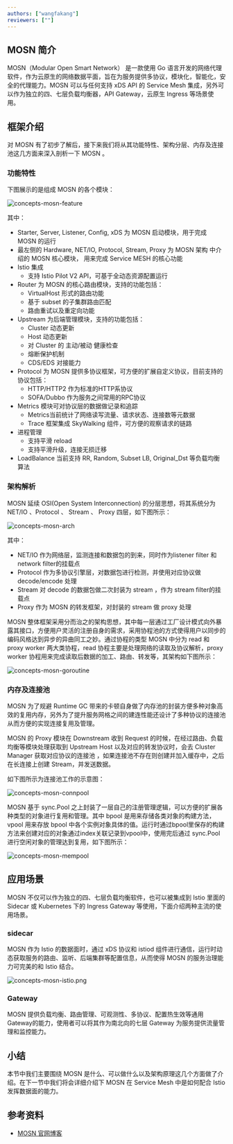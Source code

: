```yaml
---
authors: ["wangfakang"]
reviewers: [""]
---
```


## MOSN 简介

MOSN（Modular Open Smart Network） 是一款使用 Go 语言开发的网络代理软件，作为云原生的网络数据平面，旨在为服务提供多协议，模块化，智能化，安全的代理能力。MOSN 可以与任何支持 xDS API 的 Service Mesh 集成，另外可以作为独立的四、七层负载均衡器，API Gateway，云原生 Ingress 等场景使用。

## 框架介绍

对 MOSN 有了初步了解后，接下来我们将从其功能特性、架构分层、内存及连接池这几方面来深入剖析一下 MOSN 。

### 功能特性

下图展示的是组成 MOSN 的各个模块：

![concepts-mosn-feature](../images/concepts-mosn-feature.png)

其中：

* Starter, Server, Listener, Config, xDS 为 MOSN 启动模块，用于完成 MOSN 的运行
* 最左侧的 Hardware, NET/IO, Protocol, Stream, Proxy 为 MOSN 架构 中介绍的 MOSN 核心模块，
用来完成 Service MESH 的核心功能
* Istio 集成
  * 支持 Istio Pilot V2 API，可基于全动态资源配置运行
* Router 为 MOSN 的核心路由模块，支持的功能包括：
  * VirtualHost 形式的路由功能
  * 基于 subset 的子集群路由匹配
  * 路由重试以及重定向功能
* Upstream 为后端管理模块，支持的功能包括：
  * Cluster 动态更新
  * Host 动态更新
  * 对 Cluster 的 主动/被动 健康检查
  * 熔断保护机制
  * CDS/EDS 对接能力
* Protocol 为 MOSN 提供多协议框架，可方便的扩展自定义协议，目前支持的协议包括：
  * HTTP/HTTP2 作为标准的HTTP系协议
  * SOFA/Dubbo 作为服务之间常用的RPC协议
* Metrics 模块可对协议层的数据做记录和追踪
  * Metrics当前统计了网络读写流量、请求状态、连接数等元数据
  * Trace 框架集成 SkyWalking 组件，可方便的观察请求的链路 
* 进程管理
  * 支持平滑 reload
  * 支持平滑升级，连接无损迁移
* LoadBalance 当前支持 RR, Random, Subset LB, Original_Dst 等负载均衡算法

### 架构解析

MOSN 延续 OSI(Open System Interconnection) 的分层思想，将其系统分为 NET/IO 、Protocol 、 Stream 、 Proxy 四层，如下图所示：

![concepts-mosn-arch](../images/concepts-mosn-arch.png)

其中：

* NET/IO 作为网络层，监测连接和数据包的到来，同时作为listener filter 和 network filter的挂载点
* Protocol 作为多协议引擎层，对数据包进行检测，并使用对应协议做 decode/encode 处理
* Stream 对 decode 的数据包做二次封装为 stream ，作为 stream filter的挂载点
* Proxy 作为 MOSN 的转发框架，对封装的 stream 做 proxy 处理

MOSN 整体框架采用分而治之的架构思想，其中每一层通过工厂设计模式向外暴露其接口，方便用户灵活的注册自身的需求，采用协程池的方式使得用户以同步的编码风格达到异步的异曲同工之妙。通过协程的类型 MOSN 中分为 read 和 proxy worker 两大类协程，read 协程主要是处理网络的读取及协议解析，proxy worker 协程用来完成读取后数据的加工、路由、转发等，其架构如下图所示：

![concepts-mosn-goroutine](../images/concepts-mosn-goroutine.png)

### 内存及连接池

MOSN 为了规避 Runtime GC 带来的卡顿自身做了内存池的封装方便多种对象高效的复用内存，另外为了提升服务网格之间的建连性能还设计了多种协议的连接池从而方便的实现连接复用及管理。

MOSN 的 Proxy 模块在 Downstream 收到 Request 的时候，在经过路由、负载均衡等模块处理获取到 Upstream Host 以及对应的转发协议时，会去 Cluster Manager 获取对应协议的连接池 ，如果连接池不存在则创建并加入缓存中，之后在长连接上创建 Stream，并发送数据。

如下图所示为连接池工作的示意图：

![concepts-mosn-connpool](../images/concepts-mosn-connpool.png)

MOSN 基于 sync.Pool 之上封装了一层自己的注册管理逻辑，可以方便的扩展各种类型的对象进行复用和管理。其中 bpool 是用来存储各类对象的构建方法，vpool 用来存放 bpool 中各个实例对象具体的值。运行时通过bpool里保存的构建方法来创建对应的对象通过index关联记录到vpool中，使用完后通过 sync.Pool 进行空闲对象的管理达到复用，如下图所示：

![concepts-mosn-mempool](../images/concepts-mosn-mempool.png)

## 应用场景

MOSN 不仅可以作为独立的四、七层负载均衡软件，也可以被集成到 Istio 里面的 Sidecar 或 Kubernetes 下的 Ingress Gateway 等使用，下面介绍两种主流的使用场景。

### sidecar

MOSN 作为 Istio 的数据面时，通过 xDS 协议和 istiod 组件进行通信，运行时动态获取服务的路由、监听、后端集群等配置信息，从而使得 MOSN 的服务治理能力可完美的和 Istio 结合。

![concepts-mosn-istio.png](../images/concepts-mosn-istio.png)

### Gateway

MOSN 提供负载均衡、路由管理、可观测性、多协议、配置热生效等通用Gateway的能力，使用者可以将其作为南北向的七层 Gateway 为服务提供流量管理和监控能力。

## 小结

本节中我们主要围绕 MOSN 是什么、可以做什么以及架构原理这几个方面做了介绍。在下一节中我们将会详细介绍下 MOSN 在 Service Mesh 中是如何配合 Istio 发挥数据面的能力。

## 参考资料

* [MOSN 官网博客](https://mosn.io/zh/blog/code/)
